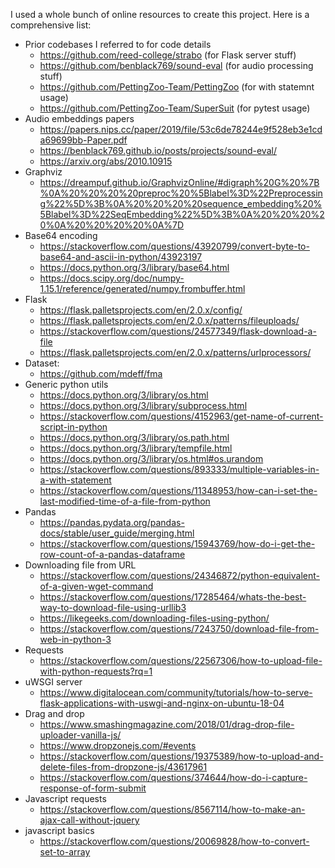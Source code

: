 I used a whole bunch of online resources to create this project. Here is a comprehensive list:

* Prior codebases I referred to for code details
	* https://github.com/reed-college/strabo (for Flask server stuff)
	* https://github.com/benblack769/sound-eval (for audio processing stuff)
	* https://github.com/PettingZoo-Team/PettingZoo (for with statemnt usage)
	* https://github.com/PettingZoo-Team/SuperSuit (for pytest usage)
* Audio embeddings papers
	* https://papers.nips.cc/paper/2019/file/53c6de78244e9f528eb3e1cda69699bb-Paper.pdf
	* https://benblack769.github.io/posts/projects/sound-eval/
	* https://arxiv.org/abs/2010.10915
* Graphviz
	* https://dreampuf.github.io/GraphvizOnline/#digraph%20G%20%7B%0A%20%20%20%20preproc%20%5Blabel%3D%22Preprocessing%22%5D%3B%0A%20%20%20%20sequence_embedding%20%5Blabel%3D%22SeqEmbedding%22%5D%3B%0A%20%20%20%20%0A%20%20%20%20%0A%7D
* Base64 encoding
	* https://stackoverflow.com/questions/43920799/convert-byte-to-base64-and-ascii-in-python/43923197
	* https://docs.python.org/3/library/base64.html
	* https://docs.scipy.org/doc/numpy-1.15.1/reference/generated/numpy.frombuffer.html
* Flask
	* https://flask.palletsprojects.com/en/2.0.x/config/
	* https://flask.palletsprojects.com/en/2.0.x/patterns/fileuploads/
	* https://stackoverflow.com/questions/24577349/flask-download-a-file
	* https://flask.palletsprojects.com/en/2.0.x/patterns/urlprocessors/
* Dataset:
	* https://github.com/mdeff/fma
* Generic python utils
	* https://docs.python.org/3/library/os.html
	* https://docs.python.org/3/library/subprocess.html
	* https://stackoverflow.com/questions/4152963/get-name-of-current-script-in-python
	* https://docs.python.org/3/library/os.path.html
	* https://docs.python.org/3/library/tempfile.html
	* https://docs.python.org/3/library/os.html#os.urandom
	* https://stackoverflow.com/questions/893333/multiple-variables-in-a-with-statement
	* https://stackoverflow.com/questions/11348953/how-can-i-set-the-last-modified-time-of-a-file-from-python
* Pandas
	* https://pandas.pydata.org/pandas-docs/stable/user_guide/merging.html
	* https://stackoverflow.com/questions/15943769/how-do-i-get-the-row-count-of-a-pandas-dataframe
* Downloading file from URL
	* https://stackoverflow.com/questions/24346872/python-equivalent-of-a-given-wget-command
	* https://stackoverflow.com/questions/17285464/whats-the-best-way-to-download-file-using-urllib3
	* https://likegeeks.com/downloading-files-using-python/
	* https://stackoverflow.com/questions/7243750/download-file-from-web-in-python-3
* Requests
	* https://stackoverflow.com/questions/22567306/how-to-upload-file-with-python-requests?rq=1
* uWSGI server
	* https://www.digitalocean.com/community/tutorials/how-to-serve-flask-applications-with-uswgi-and-nginx-on-ubuntu-18-04
* Drag and drop
	* https://www.smashingmagazine.com/2018/01/drag-drop-file-uploader-vanilla-js/
	* https://www.dropzonejs.com/#events
	* https://stackoverflow.com/questions/19375389/how-to-upload-and-delete-files-from-dropzone-js/43617961
	* https://stackoverflow.com/questions/374644/how-do-i-capture-response-of-form-submit
* Javascript requests
	* https://stackoverflow.com/questions/8567114/how-to-make-an-ajax-call-without-jquery
* javascript basics
	* https://stackoverflow.com/questions/20069828/how-to-convert-set-to-array
